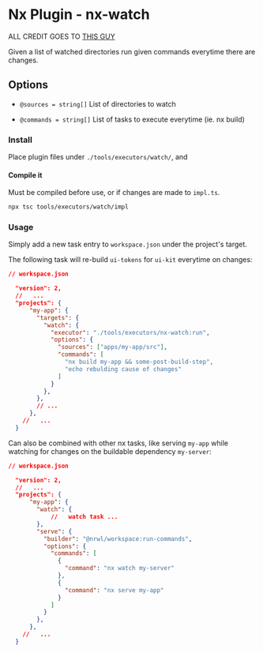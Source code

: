 # Nx Plugin - nx-watch

ALL CREDIT GOES TO [THIS GUY](https://gist.github.com/jhesgodi/2d530753c551ace665a8c3010d3a719c)

Given a list of watched directories run given commands everytime there are changes.

## Options

- `@sources = string[]` List of directories to watch

- `@commands = string[]` List of tasks to execute everytime (ie. nx build)

### Install

Place plugin files under `./tools/executors/watch/`, and

#### Compile it

Must be compiled before use, or if changes are made to `impl.ts`.

```bash
npx tsc tools/executors/watch/impl
```

### Usage

Simply add a new task entry to `workspace.json` under the project's target.

The following task will re-build `ui-tokens` for `ui-kit` everytime on changes:

```json
// workspace.json

  "version": 2,
  //   ...
  "projects": {
      "my-app": {
        "targets": {
          "watch": {
            "executor": "./tools/executors/nx-watch:run",
            "options": {
              "sources": ["apps/my-app/src"],
              "commands": [
                "nx build my-app && some-post-build-step",
                "echo rebulding cause of changes"
              ]
            }
          },
        },
        // ...
      },
    //   ...
  }
```

Can also be combined with other nx tasks, like serving `my-app` while watching for changes on the buildable dependency `my-server`:

```json
// workspace.json

  "version": 2,
  //   ...
  "projects": {
      "my-app": {
        "watch": {
            //   watch task ...
        },
        "serve": {
          "builder": "@nrwl/workspace:run-commands",
          "options": {
            "commands": [
              {
                "command": "nx watch my-server"
              },
              {
                "command": "nx serve my-app"
              }
            ]
          }
        },
      },
    //   ...
  }
```
